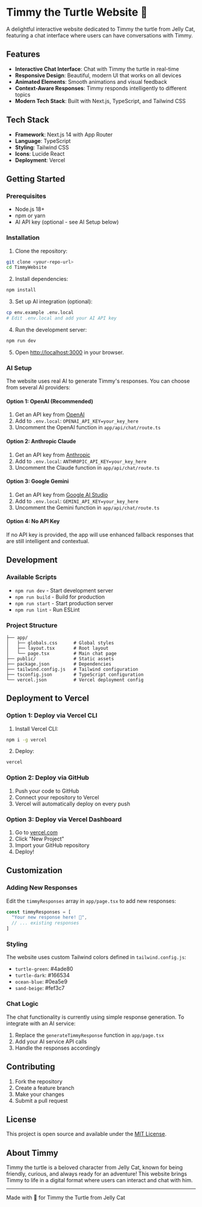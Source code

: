 # Timmy the Turtle Website 🐢

A delightful interactive website dedicated to Timmy the turtle from Jelly Cat, featuring a chat interface where users can have conversations with Timmy.

## Features

- **Interactive Chat Interface**: Chat with Timmy the turtle in real-time
- **Responsive Design**: Beautiful, modern UI that works on all devices
- **Animated Elements**: Smooth animations and visual feedback
- **Context-Aware Responses**: Timmy responds intelligently to different topics
- **Modern Tech Stack**: Built with Next.js, TypeScript, and Tailwind CSS

## Tech Stack

- **Framework**: Next.js 14 with App Router
- **Language**: TypeScript
- **Styling**: Tailwind CSS
- **Icons**: Lucide React
- **Deployment**: Vercel

## Getting Started

### Prerequisites

- Node.js 18+ 
- npm or yarn
- AI API key (optional - see AI Setup below)

### Installation

1. Clone the repository:
```bash
git clone <your-repo-url>
cd TimmyWebsite
```

2. Install dependencies:
```bash
npm install
```

3. Set up AI integration (optional):
```bash
cp env.example .env.local
# Edit .env.local and add your AI API key
```

4. Run the development server:
```bash
npm run dev
```

5. Open [http://localhost:3000](http://localhost:3000) in your browser.

### AI Setup

The website uses real AI to generate Timmy's responses. You can choose from several AI providers:

#### Option 1: OpenAI (Recommended)
1. Get an API key from [OpenAI](https://platform.openai.com/api-keys)
2. Add to `.env.local`: `OPENAI_API_KEY=your_key_here`
3. Uncomment the OpenAI function in `app/api/chat/route.ts`

#### Option 2: Anthropic Claude
1. Get an API key from [Anthropic](https://console.anthropic.com/)
2. Add to `.env.local`: `ANTHROPIC_API_KEY=your_key_here`
3. Uncomment the Claude function in `app/api/chat/route.ts`

#### Option 3: Google Gemini
1. Get an API key from [Google AI Studio](https://makersuite.google.com/app/apikey)
2. Add to `.env.local`: `GEMINI_API_KEY=your_key_here`
3. Uncomment the Gemini function in `app/api/chat/route.ts`

#### Option 4: No API Key
If no API key is provided, the app will use enhanced fallback responses that are still intelligent and contextual.

## Development

### Available Scripts

- `npm run dev` - Start development server
- `npm run build` - Build for production
- `npm run start` - Start production server
- `npm run lint` - Run ESLint

### Project Structure

```
├── app/
│   ├── globals.css      # Global styles
│   ├── layout.tsx       # Root layout
│   └── page.tsx         # Main chat page
├── public/              # Static assets
├── package.json         # Dependencies
├── tailwind.config.js   # Tailwind configuration
├── tsconfig.json        # TypeScript configuration
└── vercel.json          # Vercel deployment config
```

## Deployment to Vercel

### Option 1: Deploy via Vercel CLI

1. Install Vercel CLI:
```bash
npm i -g vercel
```

2. Deploy:
```bash
vercel
```

### Option 2: Deploy via GitHub

1. Push your code to GitHub
2. Connect your repository to Vercel
3. Vercel will automatically deploy on every push

### Option 3: Deploy via Vercel Dashboard

1. Go to [vercel.com](https://vercel.com)
2. Click "New Project"
3. Import your GitHub repository
4. Deploy!

## Customization

### Adding New Responses

Edit the `timmyResponses` array in `app/page.tsx` to add new responses:

```typescript
const timmyResponses = [
  "Your new response here! 🐢",
  // ... existing responses
]
```

### Styling

The website uses custom Tailwind colors defined in `tailwind.config.js`:

- `turtle-green`: #4ade80
- `turtle-dark`: #166534
- `ocean-blue`: #0ea5e9
- `sand-beige`: #fef3c7

### Chat Logic

The chat functionality is currently using simple response generation. To integrate with an AI service:

1. Replace the `generateTimmyResponse` function in `app/page.tsx`
2. Add your AI service API calls
3. Handle the responses accordingly

## Contributing

1. Fork the repository
2. Create a feature branch
3. Make your changes
4. Submit a pull request

## License

This project is open source and available under the [MIT License](LICENSE).

## About Timmy

Timmy the turtle is a beloved character from Jelly Cat, known for being friendly, curious, and always ready for an adventure! This website brings Timmy to life in a digital format where users can interact and chat with him.

---

Made with 💚 for Timmy the Turtle from Jelly Cat
